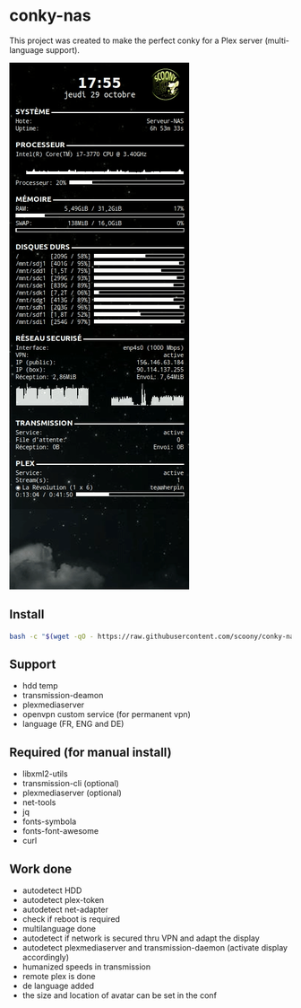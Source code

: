 # conky-nas

This project was created to make the perfect conky for a Plex server (multi-language support).

![image](https://raw.githubusercontent.com/scoony/conky-nas/main/extras/conky-nas-demo.gif)

## Install

```bash
bash -c "$(wget -qO - https://raw.githubusercontent.com/scoony/conky-nas/main/extras/installer.sh)"
```

## Support

- hdd temp
- transmission-deamon
- plexmediaserver
- openvpn custom service (for permanent vpn)
- language (FR, ENG and DE)

## Required (for manual install)

- libxml2-utils
- transmission-cli (optional)
- plexmediaserver (optional)
- net-tools
- jq
- fonts-symbola
- fonts-font-awesome
- curl

## Work done

- autodetect HDD
- autodetect plex-token
- autodetect net-adapter
- check if reboot is required
- multilanguage done
- autodetect if network is secured thru VPN and adapt the display
- autodetect plexmediaserver and transmission-daemon (activate display accordingly)
- humanized speeds in transmission
- remote plex is done
- de language added
- the size and location of avatar can be set in the conf
